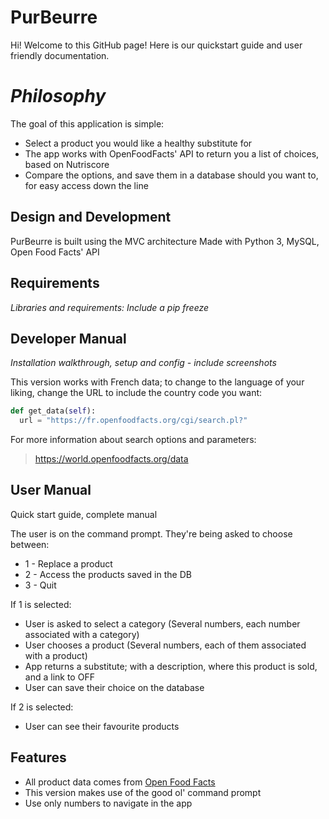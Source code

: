 # PurBeurre

Hi! Welcome to this GitHub page!
Here is our quickstart guide and user friendly documentation.


# *Philosophy*

The goal of this application is simple: 

 - Select a product you would like a healthy substitute for
 - The app works with OpenFoodFacts' API to return you a list of choices, based on Nutriscore
 - Compare the options, and save them in a database should you want to, for easy access down the line


## **Design and Development**

PurBeurre is built using the MVC architecture
Made with Python 3, MySQL, Open Food Facts' API

## **Requirements**

*Libraries and requirements: Include a pip freeze*


## **Developer Manual** 

*Installation walkthrough, setup and config - include screenshots*

 This version works with French data; to change to the language of your liking, change the URL to include the country code you want:
  ``` python 
def get_data(self):  
	url = "https://fr.openfoodfacts.org/cgi/search.pl?"  
```

For more information about search options and parameters:
> https://world.openfoodfacts.org/data

## **User Manual** 

Quick start guide, complete manual

The user is on the command prompt. They're being asked to choose between:

 - 1 - Replace a product
 - 2 - Access the products saved in the DB
 - 3 - Quit

If 1 is selected:
 - User is asked to select a category (Several numbers, each number associated with a category)
 - User chooses a product (Several numbers, each of them associated with a product)
 - App returns a substitute; with a description, where this product is sold, and a link to OFF
 - User can save their choice on the database

If 2 is selected:
 - User can see their favourite products 


## **Features**

 - All product data comes from [Open Food Facts](https://world.openfoodfacts.org)
 - This version makes use of the good ol' command prompt
 - Use only numbers to navigate in the app
 



